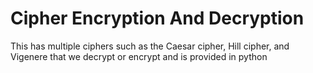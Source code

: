 # Cipher Encryption And Decryption
This has multiple ciphers such as the Caesar cipher, Hill cipher, and Vigenere that we decrypt or encrypt and is provided in python
